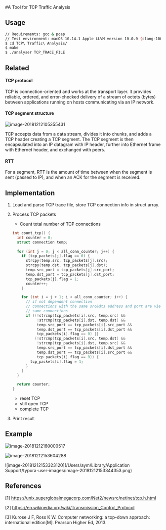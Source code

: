 #A Tool for TCP Traffic Analysis

## Usage

```bash
// Requirements: gcc & pcap
// Test environment: macOS 10.14.1 Apple LLVM version 10.0.0 (clang-1000.10.44.4)
$ cd TCP\ Traffic\ Analysis/
$ make
$ ./analyser TCP_TRACE_FILE
```

## Related

#### TCP protocol

TCP is connection-oriented and works at the transport layer. It  provides reliable, ordered, and error-checked delivery of a stream of octets (bytes) between applications running on hosts communicating via an IP network. 

#### TCP segment structure

![image-20181212105355431](https://ws3.sinaimg.cn/large/006tNbRwly1fy3rwggv59j32da0nwn35.jpg)

TCP accepts data from a data stream, divides it into chunks, and adds a TCP header creating a TCP segment. The TCP segment is then encapsulated into an IP datagram with IP header, further into Ethernet frame with Ethernet header, and exchanged with peers.

#### RTT

For a segment, RTT is the amount of time between when the segment is sent (passed to IP), and when an ACK for the segment is received.

## Implementation

1. Load and parse TCP trace file, store TCP connection info in struct array.

2. Process TCP packets

   - Count total number of TCP connections

   ```c
   int count_tcp() {
     int counter = 0;
     struct connection temp;
     
     for (int j = 0; j < all_conn_counter; j++) {
       if (tcp_packets[j].flag == 0) {
         strcpy(temp.src, tcp_packets[j].src);
         strcpy(temp.dst, tcp_packets[j].dst);
         temp.src_port = tcp_packets[j].src_port;
         temp.dst_port = tcp_packets[j].dst_port;
         tcp_packets[j].flag = 1;
         counter++;
       }
   
       for (int i = j + 1; i < all_conn_counter; i++) {
         // if not dependent connection
         // connections with the same src&dts address and port are viewed as the
         // same connections
         if ((!strcmp(tcp_packets[i].src, temp.src) &&
              !strcmp(tcp_packets[i].dst, temp.dst) &&
              temp.src_port == tcp_packets[i].src_port &&
              temp.dst_port == tcp_packets[i].dst_port &&
              tcp_packets[i].flag == 0) ||
             (!strcmp(tcp_packets[i].src, temp.dst) &&
              !strcmp(tcp_packets[i].dst, temp.src) &&
              temp.src_port == tcp_packets[i].dst_port &&
              temp.dst_port == tcp_packets[i].src_port &&
              tcp_packets[i].flag == 0)) {
           tcp_packets[i].flag = 1;
         }
       }
     }
   
     return counter;
   }
   ```
    - reset TCP
    - still open TCP
    - complete TCP
3. Print result

## Example

![image-20181212160000517](https://ws4.sinaimg.cn/large/006tNbRwly1fy40qvwy1jj311o0u0qfe.jpg)

![image-20181212153604288](https://ws4.sinaimg.cn/large/006tNbRwly1fy401zb7h6j311o0u04bp.jpg)

![image-20181212153323120](/Users/aym/Library/Application Support/typora-user-images/image-20181212153344353.png)

## References

[1] https://unix.superglobalmegacorp.com/Net2/newsrc/netinet/tcp.h.html

[2] https://en.wikipedia.org/wiki/Transmission_Control_Protocol

[3] Kurose J F, Ross K W. Computer networking: a top-down approach: international edition[M]. Pearson Higher Ed, 2013.